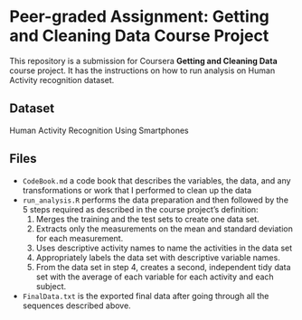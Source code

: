 # Peer-graded Assignment: Getting and Cleaning Data Course Project

This repository is a  submission for Coursera **Getting and Cleaning Data** course project. It has the instructions on how to run analysis on Human Activity recognition dataset.

## Dataset
Human Activity Recognition Using Smartphones

## Files
* `CodeBook.md` a code book that describes the variables, the data, and any transformations or work that I performed to clean up the data
* `run_analysis.R` performs the data preparation and then followed by the 5 steps required as described in the course project’s definition:
  1. Merges the training and the test sets to create one data set.
  2. Extracts only the measurements on the mean and standard deviation for each measurement.
  3. Uses descriptive activity names to name the activities in the data set
  4. Appropriately labels the data set with descriptive variable names.
  5. From the data set in step 4, creates a second, independent tidy data set with the average of each variable for each activity and each subject.
* `FinalData.txt` is the exported final data after going through all the sequences described above.
